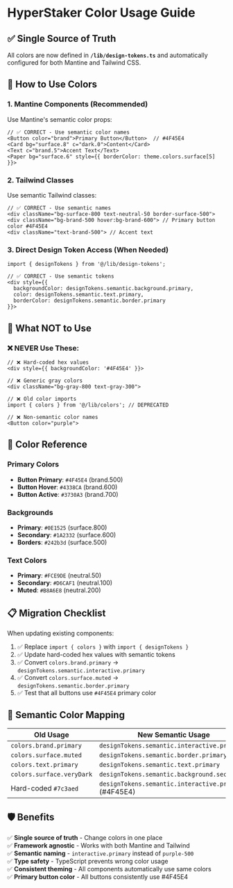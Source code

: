 # HyperStaker Color Usage Guide

## ✅ Single Source of Truth

All colors are now defined in **`/lib/design-tokens.ts`** and automatically configured for both Mantine and Tailwind CSS.

## 🎨 How to Use Colors

### **1. Mantine Components (Recommended)**

Use Mantine's semantic color props:

```tsx
// ✅ CORRECT - Use semantic color names
<Button color="brand">Primary Button</Button>  // #4F45E4
<Card bg="surface.8" c="dark.0">Content</Card>
<Text c="brand.5">Accent Text</Text>
<Paper bg="surface.6" style={{ borderColor: theme.colors.surface[5] }}>
```

### **2. Tailwind Classes**

Use semantic Tailwind classes:

```tsx
// ✅ CORRECT - Use semantic names
<div className="bg-surface-800 text-neutral-50 border-surface-500">
<div className="bg-brand-500 hover:bg-brand-600"> // Primary button color #4F45E4
<div className="text-brand-500"> // Accent text
```

### **3. Direct Design Token Access (When Needed)**

```tsx
import { designTokens } from '@/lib/design-tokens';

// ✅ CORRECT - Use semantic tokens
<div style={{ 
  backgroundColor: designTokens.semantic.background.primary,
  color: designTokens.semantic.text.primary,
  borderColor: designTokens.semantic.border.primary
}}>
```

## 🚫 What NOT to Use

### **❌ NEVER Use These:**
```tsx
// ❌ Hard-coded hex values
<div style={{ backgroundColor: '#4F45E4' }}>

// ❌ Generic gray colors  
<div className="bg-gray-800 text-gray-300">

// ❌ Old color imports
import { colors } from '@/lib/colors'; // DEPRECATED

// ❌ Non-semantic color names
<Button color="purple">
```

## 🎯 Color Reference

### **Primary Colors**
- **Button Primary**: `#4F45E4` (brand.500)
- **Button Hover**: `#4338CA` (brand.600)  
- **Button Active**: `#3730A3` (brand.700)

### **Backgrounds**
- **Primary**: `#0E1525` (surface.800)
- **Secondary**: `#1A2332` (surface.600)
- **Borders**: `#242b3d` (surface.500)

### **Text Colors**
- **Primary**: `#FCE9DE` (neutral.50)
- **Secondary**: `#D6CAF1` (neutral.100) 
- **Muted**: `#B8A6E8` (neutral.200)

## 📋 Migration Checklist

When updating existing components:

1. ✅ Replace `import { colors }` with `import { designTokens }`
2. ✅ Update hard-coded hex values with semantic tokens
3. ✅ Convert `colors.brand.primary` → `designTokens.semantic.interactive.primary`
4. ✅ Convert `colors.surface.muted` → `designTokens.semantic.border.primary`
5. ✅ Test that all buttons use `#4F45E4` primary color

## 🎨 Semantic Color Mapping

| Old Usage | New Semantic Usage |
|-----------|-------------------|
| `colors.brand.primary` | `designTokens.semantic.interactive.primary` |
| `colors.surface.muted` | `designTokens.semantic.border.primary` |
| `colors.text.primary` | `designTokens.semantic.text.primary` |
| `colors.surface.veryDark` | `designTokens.semantic.background.secondary` |
| Hard-coded `#7c3aed` | `designTokens.semantic.interactive.primary` (#4F45E4) |

## 🛡️ Benefits

✅ **Single source of truth** - Change colors in one place  
✅ **Framework agnostic** - Works with both Mantine and Tailwind  
✅ **Semantic naming** - `interactive.primary` instead of `purple-500`  
✅ **Type safety** - TypeScript prevents wrong color usage  
✅ **Consistent theming** - All components automatically use same colors  
✅ **Primary button color** - All buttons consistently use #4F45E4